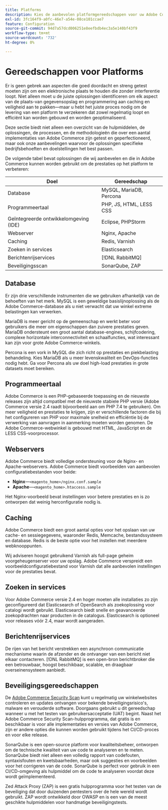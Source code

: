 ```yaml
---
title: Platforms
description: Kies de aanbevolen platformgereedschappen voor uw Adobe Commerce-implementatie.
exl-id: 3fc164f9-a0fc-46e7-a54e-08ce101ccae7
feature: Configuration
source-git-commit: 94d7a57dcd006251e8eefbdb4ec3a5e140bf43f9
workflow-type: tm+mt
source-wordcount: '732'
ht-degree: 0%

---
```


# Gereedschappen voor Platforms

Er is geen gebrek aan aspecten die goed doordacht en streng getest moeten zijn om een elektronische plaats te houden die zonder interferentie loopt. Niet alleen moet u de juiste oplossingen identificeren om elk aspect van de plaats-van gegevensopslag en programmering aan caching en veiligheid aan te pakken—maar u hebt het juiste proces nodig om de levering van een platform te verzekeren dat zowel regelmatig loopt en efficiënt kan worden gebouwd en worden geoptimaliseerd.

Deze sectie biedt niet alleen een overzicht van de hulpmiddelen, de oplossingen, de processen, en de methodologieën die over een aantal implementaties van Adobe Commerce zijn getest en geperfectioneerd, maar ook onze aanbevelingen waarvoor de oplossingen specifieke bedrijfsbehoeften en doelstellingen het best passen.

De volgende tabel bevat oplossingen die wij aanbevelen en die in Adobe Commerce kunnen worden gebruikt om de prestaties op het platform te verbeteren:

| Doel | Gereedschap |
|------------------------------------------|-------------------------|
| Database | MySQL, MariaDB, Percona |
| Programmeertaal | PHP, JS, HTML, LESS CSS |
| Geïntegreerde ontwikkelomgeving (IDE) | Eclipse, PHPStorm |
| Webserver | Nginx, Apache |
| Caching | Redis, Varnish |
| Zoeken in services | Elasticsearch |
| Berichtenrijservices | [!DNL RabbitMQ] |
| Beveiligingsscan | SonarQube, ZAP |

## Database

Er zijn drie verschillende instrumenten die we gebruiken afhankelijk van de behoeften van het merk. MySQL is een geweldige basislijnoplossing als de Adobe Commerce-database als u niet verwacht dat uw winkel extreme belastingen kan verwerken.

MariaDB is meer gericht op de gemeenschap en werkt beter voor gebruikers die meer om eigenschappen dan zuivere prestaties geven. MariaDB ondersteunt een groot aantal database-engines, schijfcodering, complexe horizontale interconnectiviteit en schaalfuncties, wat interessant kan zijn voor grote Adobe Commerce-winkels.

Percona is een vork in MySQL die zich richt op prestaties en piekbelasting behandeling. Kies MariaDB als u meer levenskwaliteit en DevOps-functies nodig hebt. Ga voor Percona als uw doel high-load prestaties in grote datasets moet bereiken.

## Programmeertaal

Adobe Commerce is een PHP-gebaseerde toepassing en de nieuwste releases zijn altijd compatibel met de nieuwste stabiele PHP versie (Adobe Commerce versie 2.4 raadt bijvoorbeeld aan om PHP 7.4 te gebruiken). Om meer veiligheid en prestaties te krijgen, zijn er verschillende factoren die bij het configureren van PHP voor maximale snelheid en efficiëntie bij de verwerking van aanvragen in aanmerking moeten worden genomen. De Adobe Commerce-webwinkel is gebouwd met HTML, JavaScript en de LESS CSS-voorprocessor.

## Webservers

Adobe Commerce biedt volledige ondersteuning voor de Nginx- en Apache-webservers. Adobe Commerce biedt voorbeelden van aanbevolen configuratiebestanden voor beide:

- **Nginx**—`<magento_home>/nginx.conf.sample`
- **Apache**—`<magento_home>.htaccess.sample`

Het Nginx-voorbeeld bevat instellingen voor betere prestaties en is zo ontworpen dat weinig herconfiguratie nodig is.

## Caching

Adobe Commerce biedt een groot aantal opties voor het opslaan van uw cache- en sessiegegevens, waaronder Redis, Memcache, bestandssysteem en database. Redis is de beste optie voor het instellen met meerdere webknooppunten.

Wij adviseren hoogst gebruikend Varnish als full-page geheim voorgeheugenserver voor uw opslag. Adobe Commerce verspreidt een voorbeeldconfiguratiebestand voor Varnish dat alle aanbevolen instellingen voor de prestaties bevat.

## Zoeken in services

Voor Adobe Commerce versie 2.4 en hoger moeten alle installaties zo zijn geconfigureerd dat Elasticsearch of OpenSearch als zoekoplossing voor catalogi wordt gebruikt. Elasticsearch biedt snelle en geavanceerde zoekopdrachten naar producten in de catalogus. Elasticsearch is optioneel voor releases vóór 2.4, maar wordt aangeraden.

## Berichtenrijservices

De rijen van het bericht verstrekken een asynchroon communicatie mechanisme waarin de afzender en de ontvanger van een bericht niet elkaar contacteren. [!DNL RabbitMQ] is een open-bron berichtbroker die een betrouwbaar, hoogst beschikbaar, scalable, en draagbaar overseinensysteem aanbiedt.

## Beveiligingsgereedschappen

De [Adobe Commerce Security Scan](https://docs.magento.com/user-guide/magento/security-scan.html) kunt u regelmatig uw winkelwebsites controleren en updates ontvangen voor bekende beveiligingsrisico&#39;s, malware en verouderde software. Doorgaans gebruikt u dit gereedschap wanneer u met het testen van gebruikersacceptatie (UAT) begint. Naast het Adobe Commerce Security Scan-hulpprogramma, dat gratis is en beschikbaar is voor alle implementaties en versies van Adobe Commerce, zijn er andere opties die kunnen worden gebruikt tijdens het CI/CD-proces en voor elke release.

SonarQube is een open-source platform voor kwaliteitsbeheer, ontworpen om de technische kwaliteit van uw code te analyseren en te meten. SonarQube biedt niet alleen een volledig rapport van codefouten, syntaxisfouten en kwetsbaarheden, maar ook suggesties en voorbeelden voor het corrigeren van de code. SonarQube is perfect voor gebruik in een CI/CD-omgeving als hulpmiddel om de code te analyseren voordat deze wordt geïmplementeerd.

Zed Attack Proxy (ZAP) is een gratis hulpprogramma voor het testen van de beveiliging dat door duizenden pentesters over de hele wereld wordt gebruikt. ZAP wordt ontwikkeld door OWASP en is een van de meest geschikte hulpmiddelen voor handmatige beveiligingstests.
